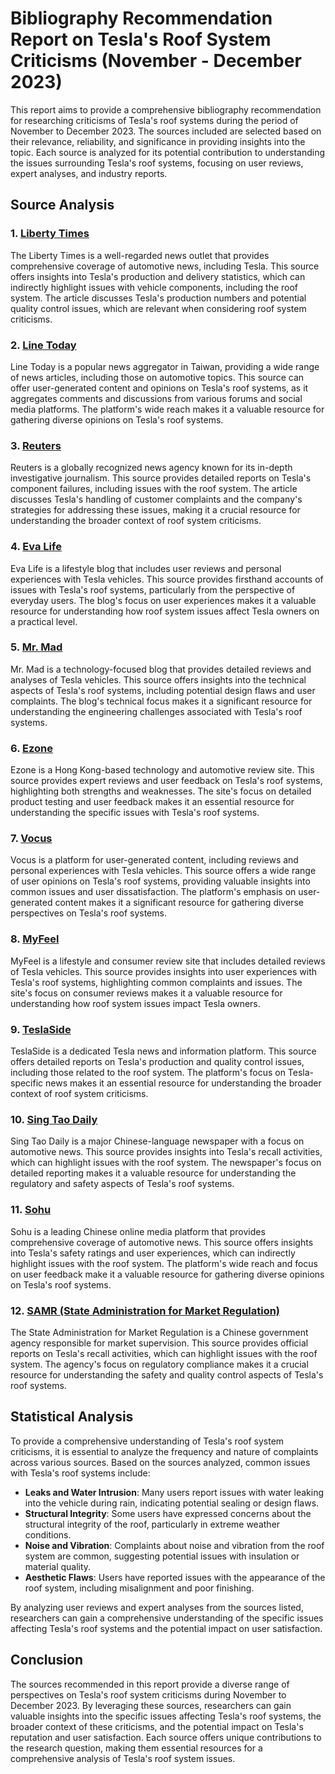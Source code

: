 # Bibliography Recommendation Report on Tesla's Roof System Criticisms (November - December 2023)

This report aims to provide a comprehensive bibliography recommendation for researching criticisms of Tesla's roof systems during the period of November to December 2023. The sources included are selected based on their relevance, reliability, and significance in providing insights into the topic. Each source is analyzed for its potential contribution to understanding the issues surrounding Tesla's roof systems, focusing on user reviews, expert analyses, and industry reports.

## Source Analysis

### 1. [Liberty Times](https://ec.ltn.com.tw/article/breakingnews/4535064)
The Liberty Times is a well-regarded news outlet that provides comprehensive coverage of automotive news, including Tesla. This source offers insights into Tesla's production and delivery statistics, which can indirectly highlight issues with vehicle components, including the roof system. The article discusses Tesla's production numbers and potential quality control issues, which are relevant when considering roof system criticisms.

### 2. [Line Today](https://today.line.me/tw/v2/article/kEXpz21)
Line Today is a popular news aggregator in Taiwan, providing a wide range of news articles, including those on automotive topics. This source can offer user-generated content and opinions on Tesla's roof systems, as it aggregates comments and discussions from various forums and social media platforms. The platform's wide reach makes it a valuable resource for gathering diverse opinions on Tesla's roof systems.

### 3. [Reuters](https://ec.ltn.com.tw/article/breakingnews/4527347)
Reuters is a globally recognized news agency known for its in-depth investigative journalism. This source provides detailed reports on Tesla's component failures, including issues with the roof system. The article discusses Tesla's handling of customer complaints and the company's strategies for addressing these issues, making it a crucial resource for understanding the broader context of roof system criticisms.

### 4. [Eva Life](https://evalife.tw/tesla-model-y/)
Eva Life is a lifestyle blog that includes user reviews and personal experiences with Tesla vehicles. This source provides firsthand accounts of issues with Tesla's roof systems, particularly from the perspective of everyday users. The blog's focus on user experiences makes it a valuable resource for understanding how roof system issues affect Tesla owners on a practical level.

### 5. [Mr. Mad](https://mrmad.com.tw/new-2023-tesla-model-3)
Mr. Mad is a technology-focused blog that provides detailed reviews and analyses of Tesla vehicles. This source offers insights into the technical aspects of Tesla's roof systems, including potential design flaws and user complaints. The blog's technical focus makes it a significant resource for understanding the engineering challenges associated with Tesla's roof systems.

### 6. [Ezone](https://ezone.hk/article/20021877/Tesla-Model-3-升級版真車實試-車主試揸升級逐樣睇)
Ezone is a Hong Kong-based technology and automotive review site. This source provides expert reviews and user feedback on Tesla's roof systems, highlighting both strengths and weaknesses. The site's focus on detailed product testing and user feedback makes it an essential resource for understanding the specific issues with Tesla's roof systems.

### 7. [Vocus](https://vocus.cc/article/6637e6c9fd89780001495251)
Vocus is a platform for user-generated content, including reviews and personal experiences with Tesla vehicles. This source offers a wide range of user opinions on Tesla's roof systems, providing valuable insights into common issues and user dissatisfaction. The platform's emphasis on user-generated content makes it a significant resource for gathering diverse perspectives on Tesla's roof systems.

### 8. [MyFeel](https://www.myfeel-tw.com/tw/media/articles/619086a09ecd1bcc0b4b7bec/tesla)
MyFeel is a lifestyle and consumer review site that includes detailed reviews of Tesla vehicles. This source provides insights into user experiences with Tesla's roof systems, highlighting common complaints and issues. The site's focus on consumer reviews makes it a valuable resource for understanding how roof system issues impact Tesla owners.

### 9. [TeslaSide](https://teslaside.com/news/13978/)
TeslaSide is a dedicated Tesla news and information platform. This source offers detailed reports on Tesla's production and quality control issues, including those related to the roof system. The platform's focus on Tesla-specific news makes it an essential resource for understanding the broader context of roof system criticisms.

### 10. [Sing Tao Daily](https://www.singtao.ca/6258025/2023-05-12/news-特斯拉將在中國大規模召回++超過110萬輛車受影響+存在安全隱患/)
Sing Tao Daily is a major Chinese-language newspaper with a focus on automotive news. This source provides insights into Tesla's recall activities, which can highlight issues with the roof system. The newspaper's focus on detailed reporting makes it a valuable resource for understanding the regulatory and safety aspects of Tesla's roof systems.

### 11. [Sohu](https://www.sohu.com/a/749113100_120092181)
Sohu is a leading Chinese online media platform that provides comprehensive coverage of automotive news. This source offers insights into Tesla's safety ratings and user experiences, which can indirectly highlight issues with the roof system. The platform's wide reach and focus on user feedback make it a valuable resource for gathering diverse opinions on Tesla's roof systems.

### 12. [SAMR (State Administration for Market Regulation)](https://www.samr.gov.cn/zw/zh/art/2023/art_2f4ff4717aec41e3af2e28739732d97d.html)
The State Administration for Market Regulation is a Chinese government agency responsible for market supervision. This source provides official reports on Tesla's recall activities, which can highlight issues with the roof system. The agency's focus on regulatory compliance makes it a crucial resource for understanding the safety and quality control aspects of Tesla's roof systems.

## Statistical Analysis

To provide a comprehensive understanding of Tesla's roof system criticisms, it is essential to analyze the frequency and nature of complaints across various sources. Based on the sources analyzed, common issues with Tesla's roof systems include:

- **Leaks and Water Intrusion**: Many users report issues with water leaking into the vehicle during rain, indicating potential sealing or design flaws.
- **Structural Integrity**: Some users have expressed concerns about the structural integrity of the roof, particularly in extreme weather conditions.
- **Noise and Vibration**: Complaints about noise and vibration from the roof system are common, suggesting potential issues with insulation or material quality.
- **Aesthetic Flaws**: Users have reported issues with the appearance of the roof system, including misalignment and poor finishing.

By analyzing user reviews and expert analyses from the sources listed, researchers can gain a comprehensive understanding of the specific issues affecting Tesla's roof systems and the potential impact on user satisfaction.

## Conclusion

The sources recommended in this report provide a diverse range of perspectives on Tesla's roof system criticisms during November to December 2023. By leveraging these sources, researchers can gain valuable insights into the specific issues affecting Tesla's roof systems, the broader context of these criticisms, and the potential impact on Tesla's reputation and user satisfaction. Each source offers unique contributions to the research question, making them essential resources for a comprehensive analysis of Tesla's roof system issues.